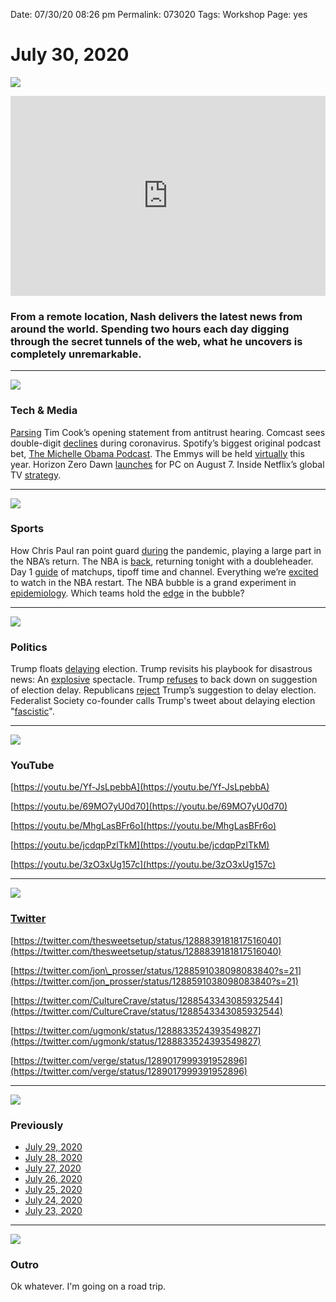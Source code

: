 
Date: 07/30/20 08:26 pm
Permalink: 073020
Tags: Workshop
Page: yes

# July 30, 2020

![](https://i.imgur.com/DhoHqCZ.jpg)

<iframe src="https://printpress.substack.com/embed" width="100%" height="320" style="border:0px solid #EEE; background:white;" frameborder="0" scrolling="no"></iframe> 

### From a remote location, Nash delivers the latest news from around the world. Spending two hours each day digging through the secret tunnels of the web, what he uncovers is completely unremarkable.

---- 

![](https://www.androidcentral.com/sites/androidcentral.com/files/styles/larger/public/article_images/2019/12/horizon-zero-dawn-aloy.jpg?itok=Xts-XBBS)

### Tech & Media

[Parsing](https://daringfireball.net/2020/07/parsing_cooks_opening_statement) Tim Cook’s opening statement from antitrust hearing. Comcast sees double-digit [declines](https://variety.com/2020/film/news/comcast-nbcuniversal-q2-earnings-covid-19-1234720781/) during coronavirus. Spotify’s biggest original podcast bet, [The Michelle Obama Podcast](https://open.spotify.com/episode/5JzuNYOm8p6u5WzU9VBWid?si=MeISAgFFTle5SJRPIfzxEw). The Emmys will be held [virtually](https://www.theverge.com/2020/7/29/21347345/emmys-virtual-nominees-homes-jimmy-kimmel) this year. Horizon Zero Dawn [launches](https://www.digitaltrends.com/gaming/horizon-zero-dawn-pc-august-7/?itm_medium=topic&itm_source=13&itm_content=1x7&itm_term=2376504) for PC on August 7. Inside Netflix’s global TV [strategy](https://variety.com/2020/tv/news/netflix-global-tv-production-bela-bajaria-1234720101/).

---- 

![](https://theundefeated.com/wp-content/uploads/2020/07/r725050-e1596111538223.jpg?w=1400)

### Sports

How Chris Paul ran point guard [during](https://theundefeated.com/features/how-chris-paul-ran-point-during-pandemic/) the pandemic, playing a large part in the NBA’s return. The NBA is [back](https://www.axios.com/nba-season-restart-preview-bubble-e07be777-6660-451e-aed7-7cabb30b2606.html), returning tonight with a doubleheader. Day 1 [guide](https://www.nytimes.com/2020/07/30/sports/basketball/nba-schedule.html) of matchups, tipoff time and channel. Everything we’re [excited](https://www.espn.com/nba/story/_/page/nbareturn29558590/the-nba-restart-here-what-most-looking-forward-basketball-bubble) to watch in the NBA restart. The NBA bubble is a grand experiment in [epidemiology](https://theundefeated.com/features/the-nba-bubble-is-a-grand-experiment-in-epidemiology/). Which teams hold the [edge](https://www.espn.com/nba/story/_/id/29543425/nba-continuity-rankings-which-teams-hold-edge-bubble) in the bubble?

---- 

![](https://static.politico.com/dims4/default/f154d2c/2147483647/resize/463x/quality/90/?url=https%3A%2F%2Fstatic.politico.com%2F53%2F5f%2F59dc2dfe4b13938d0217670ef98e%2Fap20212723628862-773.jpg)

### Politics

Trump floats [delaying](https://daringfireball.net/2020/07/trump_floats_delaying_election) election. Trump revisits his playbook for disastrous news: An [explosive](https://www.politico.com/news/2020/07/30/trump-delaying-2020-election-suggestion-389059) spectacle. Trump [refuses](https://www.politico.com/news/2020/07/30/trump-suggests-delaying-2020-election-387902) to back down on suggestion of election delay. Republicans [reject](https://www.politico.com/news/2020/07/30/trump-delay-election-gop-388290) Trump’s suggestion to delay election. Federalist Society co-founder calls Trump's tweet about delaying election "[fascistic](https://www.axios.com/federalist-society-trump-tweet-election-fascistic-e2aefd4a-1688-44f2-a26a-fea63374beaa.html)".

---- 

![](https://i.imgur.com/9VFFidl.jpg)

### YouTube

[https://youtu.be/Yf-JsLpebbA](https://youtu.be/Yf-JsLpebbA)

[https://youtu.be/69MO7yU0d70](https://youtu.be/69MO7yU0d70)

[https://youtu.be/MhgLasBFr6o](https://youtu.be/MhgLasBFr6o)

[https://youtu.be/jcdqpPzlTkM](https://youtu.be/jcdqpPzlTkM)

[https://youtu.be/3zO3xUg157c](https://youtu.be/3zO3xUg157c)


---- 

![](https://i.imgur.com/uBFMsI4.jpg)

### [Twitter](https://twitter.com/nashp)

[https://twitter.com/thesweetsetup/status/1288839181817516040](https://twitter.com/thesweetsetup/status/1288839181817516040)

[https://twitter.com/jon\_prosser/status/1288591038098083840?s=21](https://twitter.com/jon_prosser/status/1288591038098083840?s=21)

[https://twitter.com/CultureCrave/status/1288543343085932544](https://twitter.com/CultureCrave/status/1288543343085932544)

[https://twitter.com/ugmonk/status/1288833524393549827](https://twitter.com/ugmonk/status/1288833524393549827)

[https://twitter.com/verge/status/1289017999391952896](https://twitter.com/verge/status/1289017999391952896)

---- 

![](https://i.imgur.com/JaJ9Nqe.png)

### Previously

- [July 29, 2020](072920)
- [July 28, 2020](072820)
- [July 27, 2020](072720)
- [July 26, 2020](072620)
- [July 25, 2020](072520)
- [July 24, 2020](072420)
- [July 23, 2020](072320)

---- 

![](https://i.imgur.com/vxtHLxv.jpg)

### Outro

Ok whatever. I'm going on a road trip.
